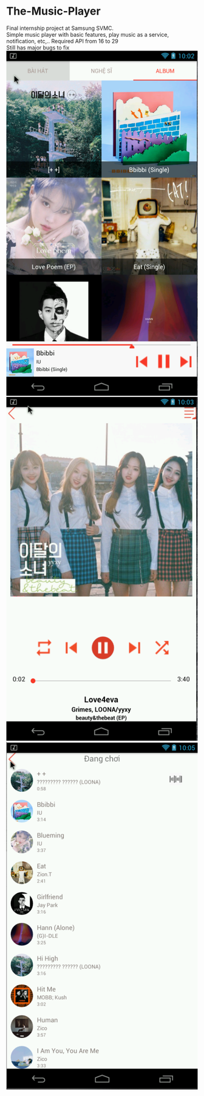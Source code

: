 # The-Music-Player
Final internship project at Samsung SVMC.<br>
Simple music player with basic features, play music as a service, notification, etc,..
Required API from 16 to 29<br>
Still has major bugs to fix<br>
![Album Tab](/Screenshot/Tab%20album.PNG)
![Player](/Screenshot/Activity%20Player.PNG)
![NowPlaying](/Screenshot/Activity%20NowPlaying.PNG)

